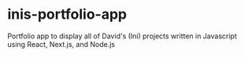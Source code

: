 # inis-portfolio-app
Portfolio app to display all of David's (Ini) projects written in Javascript using React, Next.js, and Node.js
